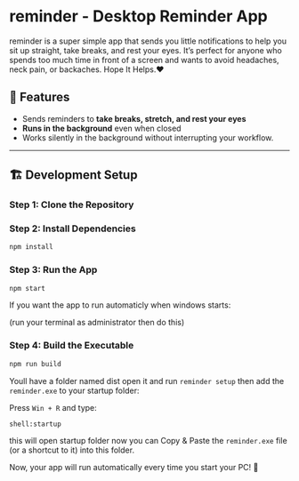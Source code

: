 # reminder - Desktop Reminder App

reminder is a super simple app that sends you little notifications to help you sit up straight, take breaks, and rest your eyes. It’s perfect for anyone who spends too much time in front of a screen and wants to avoid headaches, neck pain, or backaches. 
Hope It Helps.❤️


## 🚀 Features
- Sends reminders to **take breaks, stretch, and rest your eyes**
- **Runs in the background** even when closed
- Works silently in the background without interrupting your workflow.

---

## 🏗️ Development Setup 

### **Step 1: Clone the Repository**

### **Step 2: Install Dependencies**
```sh
npm install
```

### **Step 3: Run the App**
```sh
npm start
```

If you want the app to run automaticly when windows starts:

(run your terminal as administrator then do this)
### **Step 4: Build the Executable**
```sh
npm run build
```
Youll have a folder named dist open it and run `reminder setup` then add the `reminder.exe` to your startup folder:

Press `Win + R` and type:
```sh
shell:startup
```
this will open startup folder now you can Copy & Paste the `reminder.exe` file (or a shortcut to it) into this folder.

Now, your app will run automatically every time you start your PC! 🎉